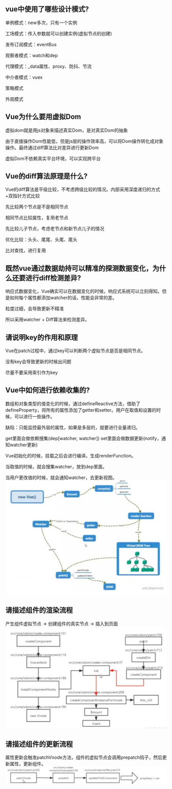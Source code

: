 ## vue中使用了哪些设计模式?
单例模式：new多次，只有一个实例

工场模式：传入参数就可以创建实例(虚拟节点的创建)

发布订阅模式：eventBus

观察者模式：watch和dep

代理模式：_data属性、proxy、防抖、节流

中介者模式：vuex

策略模式

外观模式

## Vue为什么要用虚拟Dom
虚拟dom就是用js对象来描述真实Dom，是对真实Dom的抽象

由于直接操作Dom性能低，但是js层的操作效率高，可以将Dom操作转化成对象操作。最终通过diff算法比对差异进行更新Dom

虚拟Dom不依赖真实平台环境，可以实现跨平台


## Vue的diff算法原理是什么?
Vue的diff算法是平级比较，不考虑跨级比较的情况。内部采用深度递归的方式+双指针方式比较

先比较两个节点是不是相同节点

相同节点比较属性，复用老节点

先比较儿子节点，考虑老节点和新节点儿子的情况

优化比较：头头、尾尾、头尾、尾头

比对查找，进行复用

## 既然vue通过数据劫持可以精准的探测数据变化，为什么还要进行diff检测差异?
响应式数据变化，Vue确实可以在数据变化的时候，响应式系统可以立刻得知。但是如何每个属性都添加watcher的话，性能会非常的差。

粒度过细，会导致更新不精准

所以采用watcher + Diff算法来检测差异。

## 请说明key的作用和原理
Vue在patch过程中，通过key可以判断两个虚拟节点是否是相同节点。

没有key会导致更新的时候出问题

尽量不要采用索引作为key

## Vue中如何进行依赖收集的?
数组和对象类型的值变化的时候，通过defineReactive方法，借助了defineProperty，将所有的属性添加了getter和setter。用户在取值和设置的时候，可以进行一些操作。

缺陷：只能监控最外层的属性，如果是多层的，就要进行全量递归。

get里面会做依赖搜集(dep[watcher, watcher]) set里面会做数据更新(notify，通知watcher更新)

Vue初始化的时候，挂载之后会进行编译。生成renderFunction。

当取值的时候，就会搜集watcher，放到dep里面。

当用户更改值的时候，就会通知watcher，去更新视图。
![](./图-vue依赖收集.png)

## 请描述组件的渲染流程
产生组件虚拟节点 -> 创建组件的真实节点 -> 插入到页面
![](./图-组件的渲染流程.png)


## 请描述组件的更新流程
属性更新会触发patchVnode方法，组件的虚拟节点会调用prepatch钩子，然后更新属性，更新组件。
![](./图-vue更新流程.png)
